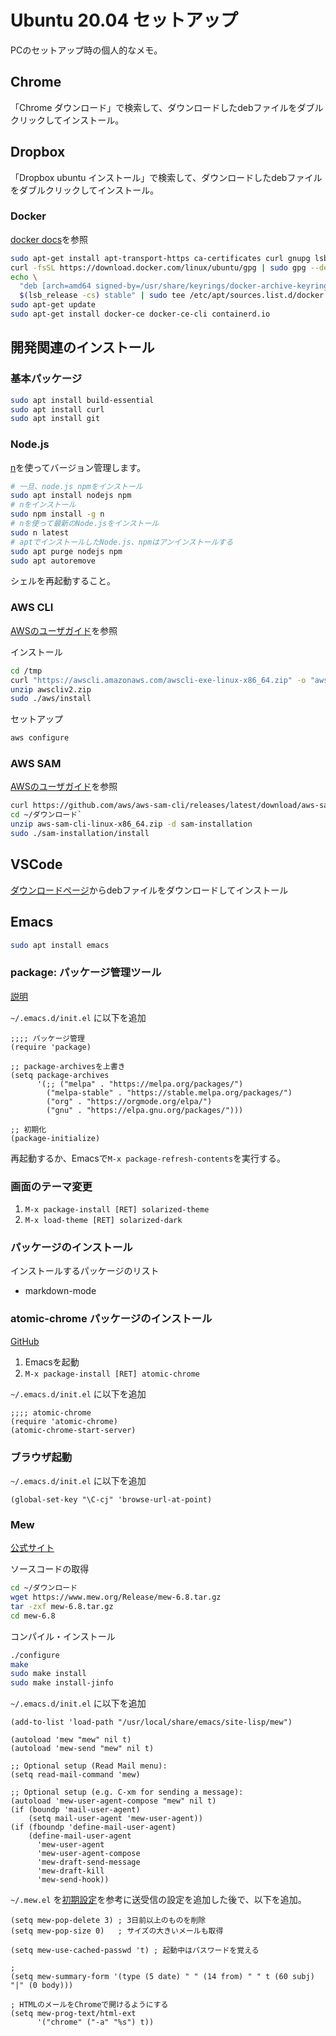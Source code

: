 # Ubuntu 20.04 セットアップ

PCのセットアップ時の個人的なメモ。

## Chrome

「Chrome ダウンロード」で検索して、ダウンロードしたdebファイルをダブルクリックしてインストール。

## Dropbox

「Dropbox ubuntu インストール」で検索して、ダウンロードしたdebファイルをダブルクリックしてインストール。

### Docker

[docker docs](https://docs.docker.com/engine/install/ubuntu/)を参照

```bash
sudo apt-get install apt-transport-https ca-certificates curl gnupg lsb-release
curl -fsSL https://download.docker.com/linux/ubuntu/gpg | sudo gpg --dearmor -o /usr/share/keyrings/docker-archive-keyring.gpg
echo \
  "deb [arch=amd64 signed-by=/usr/share/keyrings/docker-archive-keyring.gpg] https://download.docker.com/linux/ubuntu \
  $(lsb_release -cs) stable" | sudo tee /etc/apt/sources.list.d/docker.list > /dev/null
sudo apt-get update
sudo apt-get install docker-ce docker-ce-cli containerd.io
```

## 開発関連のインストール

### 基本パッケージ

```bash
sudo apt install build-essential
sudo apt install curl
sudo apt install git
```

### Node.js

[n](https://github.com/tj/n)を使ってバージョン管理します。

```bash
# 一旦、node.js npmをインストール
sudo apt install nodejs npm
# nをインストール
sudo npm install -g n
# nを使って最新のNode.jsをインストール
sudo n latest
# aptでインストールしたNode.js、npmはアンインストールする
sudo apt purge nodejs npm
sudo apt autoremove
```

シェルを再起動すること。

### AWS CLI

[AWSのユーザガイド](https://docs.aws.amazon.com/ja_jp/cli/latest/userguide/install-cliv2-linux.html)を参照

インストール

```bash
cd /tmp
curl "https://awscli.amazonaws.com/awscli-exe-linux-x86_64.zip" -o "awscliv2.zip"
unzip awscliv2.zip
sudo ./aws/install
```

セットアップ

```bash
aws configure
```

### AWS SAM

[AWSのユーザガイド](https://docs.aws.amazon.com/serverless-application-model/latest/developerguide/serverless-sam-cli-install-linux.html)を参照

```bash
curl https://github.com/aws/aws-sam-cli/releases/latest/download/aws-sam-cli-linux-x86_64.zip -o aws-sam-cli-linux-x86_64.zip
cd ~/ダウンロード`
unzip aws-sam-cli-linux-x86_64.zip -d sam-installation
sudo ./sam-installation/install
```


## VSCode

[ダウンロードページ](https://code.visualstudio.com/docs/?dv=linux64_deb)からdebファイルをダウンロードしてインストール

## Emacs

```bash
sudo apt install emacs
```

### package: パッケージ管理ツール

[説明](https://emacs-jp.github.io/packages/package)

`~/.emacs.d/init.el` に以下を追加

```elisp
;;;; パッケージ管理
(require 'package)

;; package-archivesを上書き
(setq package-archives
      '(;; ("melpa" . "https://melpa.org/packages/")
        ("melpa-stable" . "https://stable.melpa.org/packages/")
        ("org" . "https://orgmode.org/elpa/")
        ("gnu" . "https://elpa.gnu.org/packages/")))

;; 初期化
(package-initialize)
```

再起動するか、Emacsで`M-x package-refresh-contents`を実行する。

### 画面のテーマ変更

1. `M-x package-install [RET] solarized-theme`
2. `M-x load-theme [RET] solarized-dark`


### パッケージのインストール

インストールするパッケージのリスト

* markdown-mode

### atomic-chrome パッケージのインストール

[GitHub](https://github.com/alpha22jp/atomic-chrome)

1. Emacsを起動
2. `M-x package-install [RET] atomic-chrome`

`~/.emacs.d/init.el` に以下を追加

```elisp
;;;; atomic-chrome
(require 'atomic-chrome)
(atomic-chrome-start-server)
```

### ブラウザ起動

`~/.emacs.d/init.el` に以下を追加

```elisp
(global-set-key "\C-cj" 'browse-url-at-point)
```

### Mew

[公式サイト](https://www.mew.org/ja/)

ソースコードの取得

```bash
cd ~/ダウンロード
wget https://www.mew.org/Release/mew-6.8.tar.gz
tar -zxf mew-6.8.tar.gz
cd mew-6.8
```

コンパイル・インストール

```bash
./configure 
make
sudo make install
sudo make install-jinfo
```

`~/.emacs.d/init.el` に以下を追加


```elisp
(add-to-list 'load-path "/usr/local/share/emacs/site-lisp/mew")

(autoload 'mew "mew" nil t)
(autoload 'mew-send "mew" nil t)

;; Optional setup (Read Mail menu):
(setq read-mail-command 'mew)

;; Optional setup (e.g. C-xm for sending a message):
(autoload 'mew-user-agent-compose "mew" nil t)
(if (boundp 'mail-user-agent)
    (setq mail-user-agent 'mew-user-agent))
(if (fboundp 'define-mail-user-agent)
    (define-mail-user-agent
      'mew-user-agent
      'mew-user-agent-compose
      'mew-draft-send-message
      'mew-draft-kill
      'mew-send-hook))
```

`~/.mew.el` を[初期設定](https://www.mew.org/ja/info/release/mew_1.html#configuration)を参考に送受信の設定を追加した後で、以下を追加。

```elisp
(setq mew-pop-delete 3) ; 3日前以上のものを削除
(setq mew-pop-size 0)   ; サイズの大きいメールも取得

(setq mew-use-cached-passwd 't) ; 起動中はパスワードを覚える

; 
(setq mew-summary-form '(type (5 date) " " (14 from) " " t (60 subj) "|" (0 body)))

; HTMLのメールをChromeで開けるようにする
(setq mew-prog-text/html-ext
      '("chrome" ("-a" "%s") t))
```

